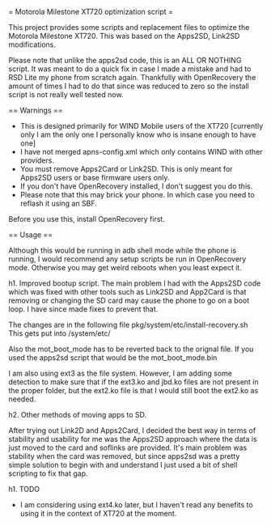 = Motorola Milestone XT720 optimization script =

This project provides some scripts and replacement files to optimize the Motorola Milestone XT720.  This was based on the Apps2SD, Link2SD modifications.

Please note that unlike the apps2sd code, this is an ALL OR NOTHING script.  It was meant to do a quick fix in case I made a mistake and had to RSD Lite my phone from scratch again.  Thankfully with OpenRecovery the amount of times I had to do that since was reduced to zero so the install script is not really well tested now.

== Warnings ==

* This is designed primarily for WIND Mobile users of the XT720 [currently only I am the only one I personally know who is insane enough to have one]
* I have not merged apns-config.xml which only contains WIND with other providers.
* You must remove Apps2Card or Link2SD.  This is only meant for Apps2SD users or base firmware users only.
* If you don't have OpenRecovery installed, I don't suggest you do this.
* Please note that this may brick your phone.  In which case you need to reflash it using an SBF.

Before you use this, install OpenRecovery first.

== Usage ==

Although this would be running in adb shell mode while the phone is running, I would recommend any setup scripts be run in OpenRecovery mode.  Otherwise you may get weird reboots when you least expect it.

h1. Improved bootup script.
The main problem I had with the Apps2SD code which was fixed with other tools such as Link2SD and App2Card is that removing or changing the SD card may cause the phone to go on a boot loop.  I have since made fixes to prevent that.

The changes are in the following file pkg/system/etc/install-recovery.sh
This gets put into /system/etc/

Also the mot_boot_mode has to be reverted back to the orignal file.  If you used the apps2sd script that would be the mot_boot_mode.bin

I am also using ext3 as the file system.  However, I am adding some detection to make sure that if the ext3.ko and jbd.ko files are not present in the proper folder, but the ext2.ko file is that I would still boot the ext2.ko as needed.

h2. Other methods of moving apps to SD.

After trying out Link2D and Apps2Card, I decided the best way in terms of stability and usability for me was the Apps2SD approach where the data is just moved to the card and soflinks are provided.  It's main problem was stability when the card was removed, but since apps2sd was a pretty simple solution to begin with and understand I just used a bit of shell scripting to fix that gap.

h1. TODO

* I am considering using ext4.ko later, but I haven't read any benefits to using it in the context of XT720 at the moment.
